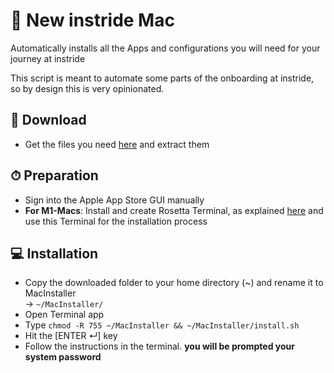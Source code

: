 #  New instride Mac
Automatically installs all the Apps and configurations you will need for your 
journey at instride

This script is meant to automate some parts of the onboarding at instride,
so by design this is very opinionated.

## 💾 Download
- Get the files you need [here](https://github.com/instride-ch/MacInstaller/archive/refs/heads/main.zip) 
  and extract them

## ⏱ Preparation
- Sign into the Apple App Store GUI manually
- **For M1-Macs**: Install and create Rosetta Terminal, as explained [here](https://hackernoon.com/apple-m1-chip-how-to-install-homebrew-using-rosetta-su12331b)
and use this Terminal for the installation process

## 💻 Installation
- Copy the downloaded folder to your home directory (~) and rename it to MacInstaller 
  <br/>-> `~/MacInstaller/`
- Open Terminal app
- Type `chmod -R 755 ~/MacInstaller && ~/MacInstaller/install.sh`
- Hit the [ENTER ↵] key
- Follow the instructions in the terminal. **you will be prompted your system password**
